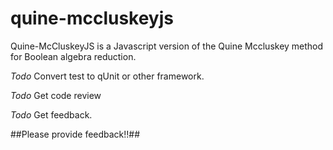 quine-mccluskeyjs
=================

Quine-McCluskeyJS is a Javascript version of the Quine Mccluskey method for Boolean algebra reduction. 

*Todo* Convert test to qUnit or other framework.

*Todo* Get code review

*Todo* Get feedback.


##Please provide feedback!!##